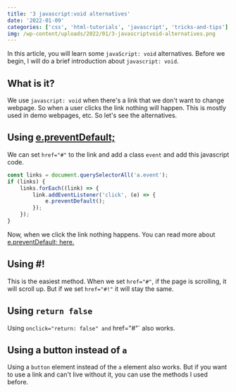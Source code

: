 ```yaml
---
title: '3 javascript:void alternatives'
date: '2022-01-09'
categories: ['css', 'html-tutorials', 'javascript', 'tricks-and-tips']
img: /wp-content/uploads/2022/01/3-javascriptvoid-alternatives.png
---
```


In this article, you will learn some `javaScript: void` alternatives. Before we begin, I will do a brief introduction about `javascript: void`.

## What is it?

We use `javascript: void` when there's a link that we don't want to change webpage. So when a user clicks the link nothing will happen. This is mostly used in demo webpages, etc. So let's see the alternatives.

## Using [e.preventDefault;](https://developer.mozilla.org/en-US/docs/Web/API/Event/preventDefault)

We can set `href="#"` to the link and add a class `event` and add this javascript code.

```js
const links = document.querySelectorAll('a.event');
if (links) {
	links.forEach((link) => {
		link.addEventListener('click', (e) => {
			e.preventDefault();
		});
	});
}
```

Now, when we click the link nothing happens. You can read more about [e.preventDefault; here.](https://developer.mozilla.org/en-US/docs/Web/API/Event/preventDefault)

## Using #!

This is the easiest method. When we set `href="#"`, if the page is scrolling, it will scroll up. But if we set `href="#!"` it will stay the same.

## Using `return false`

Using `onclick="return: false" and` href="#"\` also works.

## Using a button instead of `a`

Using a `button` element instead of the `a` element also works. But if you want to use a link and can't live without it, you can use the methods I used before.
